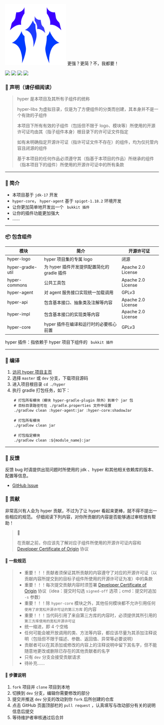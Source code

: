 [//]: # ([**📄README-EN**]&#40;README-EN.md&#41;)

<div>
    <img 
        src="./hyper-logo/hyper-logo.svg"
        width="200px"
        alt="hyper-logo"
    >
    更强？更简？不，我都要！
</div>

[![](https://img.shields.io/badge/JDK-17+-green?logo=Jdk)](https://gradle.org)
[![](https://img.shields.io/badge/Gradle-v7%2E6-g?logo=Gradle)](https://gradle.org)
[![](https://img.shields.io/badge/邮箱-482194973%40qq%2Ecom-orange?logo=Mail%2ERu)]()
[![](https://img.shields.io/badge/QQ群-929450805-blue?logo=Tencent%20QQ)](https://qm.qq.com/cgi-bin/qm/qr?k=M8BRtN-w29gUFbp83PHOOoHDmNga4miz&jump_from=webapi)

### 📢 声明（请仔细阅读）

> hyper 是本项目及其所有子组件的统称
>
> hyper-libs 为虚拟目录，仅是为了方便组件的分类而创建，其本身并不是一个有效的子组件
>
> 本项目下所有有效的子组件（包括但不限于 logo、模块等）所使用的开源许可证均由其（指子组件本身）根目录下的许可证文件指定
>
> 如有未明确指定开源许可证（指许可证文件不存在）的组件，均为仅托管内容且闭源的组件
>
> 基于本项目的任何作品必须遵守其（指基于本项目的作品）所继承的组件（指本项目下的组件）所使用的开源许可证中的所有条款

-------------------------------------------------------------------------------

### 📜 简介

* 本项目基于 `jdk-17` 开发
* `hyper-core`， `hyper-agent` 基于 `spigot-1.18.2` 环境开发
* 让你更加简单地开发出一个 ` bukkit 插件`
* 让你的插件功能更加强大
* ……

-------------------------------------------------------------------------------

### 📦 包含组件

| 模块                | 简介                            | 开源许可证              |
|-------------------|-------------------------------|--------------------|
| hyper-logo        | hyper 项目集的专属 logo             | 闭源                 |
| hyper-gradle-util | 为 hyper 插件开发提供配置简化的 gradle 插件 | Apache 2.0 License |
| hyper-commons     | 公共工具包                         | Apache 2.0 License |
| hyper-agent       | 对 agent 服务接口实现统一加载调用          | GPLv3              |
| hyper-api         | 包含基本接口、抽象类及注解等内容              | Apache 2.0 License |
| hyper-impl        | 包含基本接口的实现类等内容                 | Apache 2.0 License |
| hyper-core        | hyper 插件在编译和运行时的必要核心前置        | GPLv3              |

hyper 插件：指依赖于 hyper 项目下组件的 ` bukkit 插件`

-------------------------------------------------------------------------------

[//]: # (### ⚙ 使用)

[//]: # ()

[//]: # (#### Maven)

[//]: # (```xml)

[//]: # (    <!-- pom.xml -->)

[//]: # (    <dependency>)

[//]: # (        <groupId>pres.ketikai.hyper</groupId>)

[//]: # (        <artifactId>hyper</artifactId>)

[//]: # (        <version>${version}</version>)

[//]: # (    </dependency>)

[//]: # (```)

[//]: # ()

[//]: # (#### Gradle)

[//]: # (```kotlin)

[//]: # (    /* build.gradle.kts */)

[//]: # (    dependencies {)

[//]: # (        compileOnly&#40;"pres.ketikai.hyper:hyper:${version}"&#41;)

[//]: # (    })

[//]: # (```)

[//]: # ()

[//]: # (### ⬇️ 下载)

[//]: # ()

[//]: # (* 暂无)

### 🧩 编译

1. [访问 hyper 项目主页](https://github.com/ketikai/hyper)
2. 选择 `master` 或 `dev` 分支，下载项目源码
3. 进入项目根目录 `cd ./hyper`
4. 执行 gradle 打包任务，如下：

```shell
    # 打包所有模块（模块 hyper-gradle-plugin 除外）到单个 jar 包
    # 目标目录路径可在 ./gradle.properties 文件中设置
    ./gradlew clean :hyper-agent:jar :hyper-core:shadowJar
    
    # 打包所有模块
    ./gradlew clean jar
    
    # 打包指定模块
    ./gradlew clean :${module_name}:jar
```

-------------------------------------------------------------------------------

### 🐞 反馈

反馈 bug 时请提供出现问题时所使用的 jdk 、hyper 和其他相关依赖库的版本、配置等信息。

* [GitHub Issue](https://github.com/ketikai/hyper/issues)

### 📝 贡献

非常高兴有人会为 hyper 贡献，不过为了让 hyper 看起来更棒，就不得不提出一些相应的规范。
仔细阅读下列内容，对你所贡献的内容是否能够通过审核很有帮助！

> 🔔
>
> 在贡献之前，你应该先了解对应子组件所使用的开源许可证内容和 [Developer Certificate of Origin](https://developercertificate.org) 协议

#### 📏 一些规范

> * 重要！！！贡献者须保证其所贡献的内容遵守了对应的开源许可证（以贡献内容所提交到的目标子组件所使用的开源许可证为准）中的条款
> * 重要！！！每次提交贡献内容时须签署 [Developer Certificate of Origin](https://developercertificate.org)
    协议（idea：提交时勾选 `signed-off` 选项；cmd：提交时追加 `-s` 参数）
> * 重要！！！除 `hyper-core` 模块之外，其他任何模块都不允许引用任何 `使用了非宽松开源许可证的第三方库` 的内容
> * 重要！！！当代码引用了来自第三方库的内容时，必须提供其所引用的 `第三方库使用的宽松开源许可证`
> * 统一缩进，即 4 个空格
> * 任何可能会被开放调用的类、方法等内容，都应该尽量为其添加注释说明（包括但不限于描述、参数、返回值、异常等必要说明）
> * 贡献者可以在其添加或修改的内容上的注释说明中留下其名字，但不能随意地更改或删除已存在的其他贡献者的名字
> * 只有 `dev` 分支会接受贡献请求
> * 待补充……

#### 📌 步骤说明

1. `fork` 项目并 `clone` 项目到本地
2. 切换到 `dev` 分支，编辑你需要修改的部分
3. 提交并推送 `dev` 分支的改动到你 `fork` 后所创建的仓库
4. 点击 GitHub 页面顶部栏的 `pull request` ，认真填写与改动部分有关的说明信息后提交
5. 等待维护者审核通过后合并

[//]: # ()

[//]: # (-------------------------------------------------------------------------------)

[//]: # ()

[//]: # (### 📖 文档)

[//]: # ()

[//]: # (* [Java Doc]&#40;https://javadoc.github.com/ketikai/hyper&#41;)

[//]: # ()

[//]: # (-------------------------------------------------------------------------------)

[//]: # ()

[//]: # (### 🪙 捐赠)

[//]: # ()

[//]: # (* 暂无)
